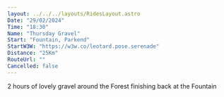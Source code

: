 ```yaml
---
layout: ../../../layouts/RidesLayout.astro
Date: "29/02/2024"
Time: "18:30"
Name: "Thursday Gravel"
Start: "Fountain, Parkend"
StartW3W: "https://w3w.co/leotard.pose.serenade"
Distance: "25Km"
RouteUrl: ""
Cancelled: false
---
```


2 hours of lovely gravel around the Forest finishing back at the Fountain